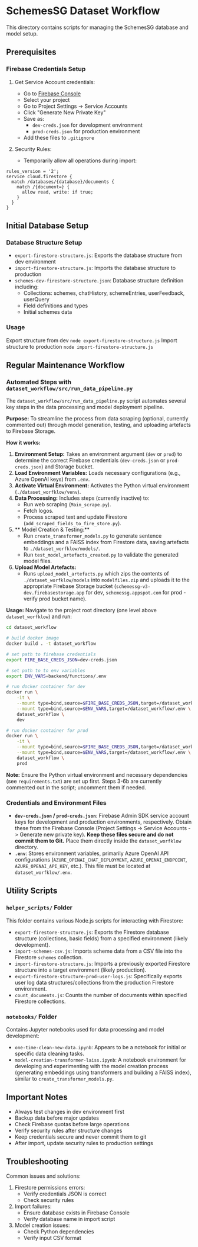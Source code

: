 # SchemesSG Dataset Workflow

This directory contains scripts for managing the SchemesSG database and model setup.

## Prerequisites

### Firebase Credentials Setup
1. Get Service Account credentials:
   - Go to [Firebase Console](https://console.firebase.google.com/)
   - Select your project
   - Go to Project Settings → Service Accounts
   - Click "Generate New Private Key"
   - Save as:
     - `dev-creds.json` for development environment
     - `prod-creds.json` for production environment
   - Add these files to `.gitignore`

2. Security Rules:
   - Temporarily allow all operations during import:
```
rules_version = '2';
service cloud.firestore {
  match /databases/{database}/documents {
    match /{document=} {
      allow read, write: if true;
    }
  }
}
```

## Initial Database Setup

### Database Structure Setup
- `export-firestore-structure.js`: Exports the database structure from dev environment
- `import-firestore-structure.js`: Imports the database structure to production
- `schemes-dev-firestore-structure.json`: Database structure definition including:
  - Collections: schemes, chatHistory, schemeEntries, userFeedback, userQuery
  - Field definitions and types
  - Initial schemes data

### Usage

Export structure from dev
`node export-firestore-structure.js`
Import structure to production
`node import-firestore-structure.js`


## Regular Maintenance Workflow

### Automated Steps with `dataset_workflow/src/run_data_pipeline.py`

The `dataset_workflow/src/run_data_pipeline.py` script automates several key steps in the data processing and model deployment pipeline.

**Purpose:**
To streamline the process from data scraping (optional, currently commented out) through model generation, testing, and uploading artefacts to Firebase Storage.

**How it works:**
1.  **Environment Setup:** Takes an environment argument (`dev` or `prod`) to determine the correct Firebase credentials (`dev-creds.json` or `prod-creds.json`) and Storage bucket.
2.  **Load Environment Variables:** Loads necessary configurations (e.g., Azure OpenAI keys) from `.env`.
3.  **Activate Virtual Environment:** Activates the Python virtual environment (`./dataset_worfklow/venv`).
4.  **Data Processing:** Includes steps (currently inactive) to:
    *   Run web scraping (`Main_scrape.py`).
    *   Fetch logos.
    *   Process scraped text and update Firestore (`add_scraped_fields_to_fire_store.py`).
5.  ** Model Creation & Testing:**
    *   Run `create_transformer_models.py` to generate sentence embeddings and a FAISS index from Firestore data, saving artefacts to `./dataset_worfklow/models/`.
    *   Run `test_model_artefacts_created.py` to validate the generated model files.
6.  **Upload Model Artefacts:**
    *   Runs `upload_model_artefacts.py` which zips the contents of `./dataset_worfklow/models` into `modelfiles.zip` and uploads it to the appropriate Firebase Storage bucket (`schemessg-v3-dev.firebasestorage.app` for dev, `schemessg.appspot.com` for prod - verify prod bucket name).

**Usage:**
Navigate to the project root directory (one level above `dataset_worfklow`) and run:
```bash
cd dataset_workflow

# build docker image
docker build . -t dataset_workflow

# set path to firebase credentials
export FIRE_BASE_CREDS_JSON=dev-creds.json

# set path to to env variables
export ENV_VARS=backend/functions/.env

# run docker container for dev
docker run \
    -it \
    --mount type=bind,source=$FIRE_BASE_CREDS_JSON,target=/dataset_workflow/creds.json \
    --mount type=bind,source=$ENV_VARS,target=/dataset_workflow/.env \
    dataset_workflow \
    dev

# run docker container for prod
docker run \
    -it \
    --mount type=bind,source=$FIRE_BASE_CREDS_JSON,target=/dataset_workflow/creds.json \
    --mount type=bind,source=$ENV_VARS,target=/dataset_workflow/.env \
    dataset_workflow \
    prod
```
**Note:** Ensure the Python virtual environment and necessary dependencies (see `requirements.txt`) are set up first. Steps 3-6b are currently commented out in the script; uncomment them if needed.

### Credentials and Environment Files

-   **`dev-creds.json` / `prod-creds.json`**: Firebase Admin SDK service account keys for development and production environments, respectively. Obtain these from the Firebase Console (Project Settings -> Service Accounts -> Generate new private key). **Keep these files secure and do not commit them to Git.** Place them directly inside the `dataset_worfklow` directory.
-   **`.env`**: Stores environment variables, primarily Azure OpenAI API configurations (`AZURE_OPENAI_CHAT_DEPLOYMENT`, `AZURE_OPENAI_ENDPOINT`, `AZURE_OPENAI_API_KEY`, etc.). This file must be located at `dataset_worfklow/.env`.



## Utility Scripts


### `helper_scripts/` Folder
This folder contains various Node.js scripts for interacting with Firestore:
-   `export-firestore-structure.js`: Exports the Firestore database structure (collections, basic fields) from a specified environment (likely development).
-   `import-schemes-csv.js`: Imports scheme data from a CSV file into the Firestore `schemes` collection.
-   `import-firestore-structure.js`: Imports a previously exported Firestore structure into a target environment (likely production).
-   `export-firestore-structure-prod-user-logs.js`: Specifically exports user log data structures/collections from the production Firestore environment.
-   `count_documents.js`: Counts the number of documents within specified Firestore collections.

### `notebooks/` Folder
Contains Jupyter notebooks used for data processing and model development:
-   `one-time-clean-new-data.ipynb`: Appears to be a notebook for initial or specific data cleaning tasks.
-   `model-creation-transformer-laiss.ipynb`: A notebook environment for developing and experimenting with the model creation process (generating embeddings using transformers and building a FAISS index), similar to `create_transformer_models.py`.

## Important Notes
- Always test changes in dev environment first
- Backup data before major updates
- Check Firebase quotas before large operations
- Verify security rules after structure changes
- Keep credentials secure and never commit them to git
- After import, update security rules to production settings

## Troubleshooting
Common issues and solutions:
1. Firestore permissions errors:
   - Verify credentials JSON is correct
   - Check security rules
2. Import failures:
   - Ensure database exists in Firebase Console
   - Verify database name in import script
3. Model creation issues:
   - Check Python dependencies
   - Verify input CSV format
